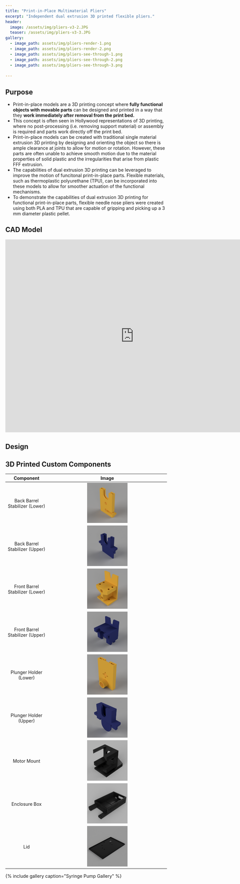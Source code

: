 ```yaml
---
title: "Print-in-Place Multimaterial Pliers"
excerpt: "Independent dual extrusion 3D printed flexible pliers."
header:
  image: /assets/img/pliers-v3-2.JPG
  teaser: /assets/img/pliers-v3-3.JPG
gallery:
  - image_path: assets/img/pliers-render-1.png
  - image_path: assets/img/pliers-render-2.png
  - image_path: assets/img/pliers-see-through-1.png
  - image_path: assets/img/pliers-see-through-2.png
  - image_path: assets/img/pliers-see-through-3.png
   
---
```


## Purpose

* Print-in-place models are a 3D printing concept where **fully functional objects with movable parts** can be designed and printed in a way that they **work immediately after removal from the print bed.**
* This concept is often seen in Hollywood representations of 3D printing, where no post-processing (i.e. removing support material) or assembly is required and parts work directly off the print bed.
* Print-in-place models can be created with traditional single material extrusion 3D printing by designing and orienting the object so there is ample clearance at joints to allow for motion or rotation. However, these parts are often unable to achieve smooth motion due to the material properties of solid plastic and the irregularities that arise from plastic FFF extrusion.
* The capabilities of dual extrusion 3D printing can be leveraged to improve the motion of funcitonal print-in-place parts. Flexible materials, such as thermoplastic polyurethane (TPU), can be incorporated into these models to allow for smoother actuation of the functional mechanisms.
* To demonstrate the capabilities of dual extrusion 3D printing for functional print-in-place parts, flexible needle nose pliers were created using both PLA and TPU that are capable of gripping and picking up a 3 mm diameter plastic pellet.

## CAD Model
<iframe src="https://vanderbilt643.autodesk360.com/shares/public/SH35dfcQT936092f0e433c2e22c64a03c27b?mode=embed" width="800" height="600" allowfullscreen="true" webkitallowfullscreen="true" mozallowfullscreen="true"  frameborder="0"></iframe>

## Design


## 3D Printed Custom Components

| Component | Image |
| :---: | :---: |
| Back Barrel Stabilizer (Lower) | <img src="/assets/img/back-lower.png" alt="back lower" width="35%"/> |
| Back Barrel Stabilizer (Upper) | <img src="/assets/img/back-upper.PNG" alt="back upper" width="35%"/> |
| Front Barrel Stabilizer (Lower) | <img src="/assets/img/front-lower.png" alt="front lower" width="35%"/> |
| Front Barrel Stabilizer (Upper) | <img src="/assets/img/front-upper.png" alt="front upper" width="35%"/> |
| Plunger Holder (Lower) | <img src="/assets/img/plunger-lower.png" alt="plunger lower" width="35%"/> |
| Plunger Holder (Upper) | <img src="/assets/img/plunger-upper.png" alt="plunger-upper" width="35%"/> |
| Motor Mount | <img src="/assets/img/motor-mount.png" alt="motor mount" width="35%"/> |
| Enclosure Box | <img src="/assets/img/box.png" alt="box" width="35%"/> |
| Lid | <img src="/assets/img/lid.png" alt="lid" width="35%"/> |


{% include gallery caption="Syringe Pump Gallery" %}
